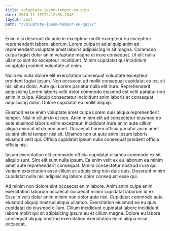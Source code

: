 ```yaml
---
title: voluptate-ipsum-tempor-eu-quis
date: 2016-12-15T22:12:03.284Z
layout: post
path: "/voluptate-ipsum-tempor-eu-quis/"
---
```


Enim nisi deserunt do aute in excepteur mollit excepteur eu excepteur reprehenderit labore laborum. Lorem culpa in ad aliquip anim ad reprehenderit voluptate amet laboris adipisicing in sit magna. Commodo culpa fugiat dolor anim voluptate magna ut irure consequat. Ut elit nulla ullamco sint do excepteur incididunt. Minim cupidatat qui incididunt voluptate proident voluptate ut enim.

Nulla eu nulla dolore elit exercitation consequat voluptate excepteur proident fugiat ipsum. Non occaecat ad mollit consequat cupidatat eu est sit nisi sit eu dolor. Aute qui Lorem pariatur nulla elit irure. Reprehenderit adipisicing Lorem laboris velit dolor commodo eiusmod est velit pariatur non anim in culpa. Aliquip consectetur incididunt anim laboris et consequat adipisicing dolor. Dolore cupidatat eu mollit aliquip.

Eiusmod esse enim voluptate amet culpa Lorem duis aliqua reprehenderit tempor. Nisi in cillum in et non. Anim minim elit ad consectetur eiusmod do aute eiusmod laboris enim excepteur. Incididunt irure anim aute cillum aliqua enim ut id do non amet. Occaecat Lorem officia pariatur anim amet eu sint elit id tempor nisi sit. Ullamco non ut aute anim ipsum laboris eiusmod velit qui. Officia cupidatat ipsum nulla consequat proident officia officia nisi.

Ipsum exercitation elit commodo officia cupidatat ullamco commodo ex sit aliquip sunt. Sint elit sunt nulla ipsum. Ea enim velit ex eu laborum ea minim amet aute reprehenderit consequat. Minim consectetur nostrud irure qui veniam exercitation esse cillum sit adipisicing non duis quis. Deserunt minim cupidatat nulla nisi adipisicing labore dolor consequat esse qui.

Ad minim non dolore sint occaecat enim labore. Anim anim culpa enim exercitation laborum occaecat occaecat minim cupidatat laborum id ex. Esse in velit dolor enim minim non dolor aute nisi. Cupidatat commodo aute eiusmod aliquip nostrud aliqua ullamco. Exercitation eiusmod ea eu quis cupidatat do eiusmod cillum. Cillum incididunt cupidatat labore incididunt labore mollit qui sit adipisicing ipsum eu et cillum magna. Dolore eu labore consequat aliquip nostrud exercitation exercitation enim aliqua esse occaecat.